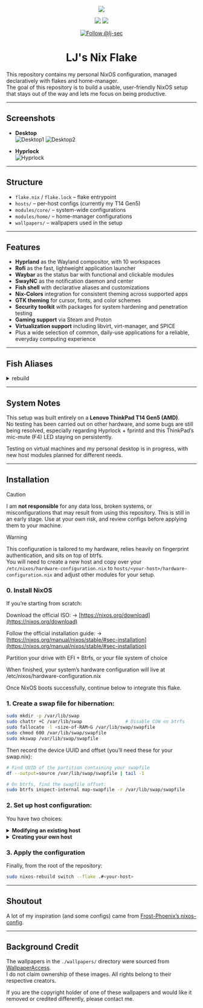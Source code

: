 <div align="center">

<p align="center">
  <a href="https://github.com/lj-sec" target="_blank">
    <img src="./.github/assets/nix-snowflake.png"/>
  </a>
</p>

<p align="center">
  <img src="https://img.shields.io/github/stars/lj-sec/nixos-config?style=for-the-badge"/>
  <a href="https://nixos.org">
    <img src="https://img.shields.io/badge/NIXOS-5277C3.svg?style=for-the-badge&logo=NixOS&logoColor=white"/>
  </a>
</p>

<p align="center">
  <a href="https://github.com/lj-sec">
    <img src="https://img.shields.io/github/followers/lj-sec?label=Follow%20@lj-sec&style=social" alt="Follow @lj-sec"/>
  </a>
</p>

# LJ's Nix Flake

</div>

This repository contains my personal NixOS configuration, managed declaratively with flakes and home-manager.  
The goal of this repository is to build a usable, user-friendly NixOS setup that stays out of the way and lets me focus on being productive.

---

## Screenshots

- **Desktop**  
  ![Desktop1](./.github/screenshots/screenshot1.png)
  ![Desktop2](./.github/screenshots/screenshot2.png)

- **Hyprlock**  
  ![Hyprlock](./.github/screenshots/screenshot3.png)

---

## Structure

- `flake.nix` / `flake.lock` – flake entrypoint
- `hosts/` – per-host configs (currently my T14 Gen5)
- `modules/core/` – system-wide configurations
- `modules/home/` – home-manager configurations
- `wallpapers/` – wallpapers used in the setup

---

## Features

- **Hyprland** as the Wayland compositor, with 10 workspaces
- **Rofi** as the fast, lightweight application launcher
- **Waybar** as the status bar with functional and clickable modules
- **SwayNC** as the notification daemon and center
- **Fish shell** with declarative aliases and customizations  
- **Nix-Colors** integration for consistent theming across supported apps  
- **GTK theming** for cursor, fonts, and color schemes  
- **Security toolkit** with packages for system hardening and penetration testing  
- **Gaming support** via Steam and Proton  
- **Virtualization support** including libvirt, virt-manager, and SPICE  
- Plus a wide selection of common, daily-use applications for a reliable, everyday computing experience  

---

## Fish Aliases

<details>
<summary>rebuild</summary>

### Usage:
```bash
rebuild [ACTION] [FLAKE] [HOST]
```

### Output:
```bash
sudo nixos-rebuild [ACTION] [FLAKE]#[HOST]
```

### Default:
```bash
sudo nixos-rebuild switch .#$(hostname)
```

</details>

---

## System Notes

This setup was built entirely on a **Lenovo ThinkPad T14 Gen5 (AMD)**.  
No testing has been carried out on other hardware, and some bugs are still being resolved, especially regarding Hyprlock + fprintd and this ThinkPad’s mic-mute (F4) LED staying on persistently.  

Testing on virtual machines and my personal desktop is in progress, with new host modules planned for different needs.

---

## Installation

> [!CAUTION]  
> I am **not responsible** for any data loss, broken systems, or misconfigurations that may result from using this repository. This is still in an early stage.
> Use at your own risk, and review configs before applying them to your machine.

> [!WARNING]  
> This configuration is tailored to my hardware, relies heavily on fingerprint authentication, and sits on top of btrfs.  
> You will need to create a new host and copy over your `/etc/nixos/hardware-configuration.nix` to `hosts/<your-host>/hardware-configuration.nix` and adjust other modules for your setup.

### 0. Install NixOS
If you’re starting from scratch:

Download the official ISO:
→ [https://nixos.org/download](https://nixos.org/download)

Follow the official installation guide:
→ [https://nixos.org/manual/nixos/stable/#sec-installation](https://nixos.org/manual/nixos/stable/#sec-installation)

Partition your drive with EFI + Btrfs, or your file system of choice

When finished, your system’s hardware configuration will live at
/etc/nixos/hardware-configuration.nix

Once NixOS boots successfully, continue below to integrate this flake.

### 1. Create a swap file for hibernation:

```bash
sudo mkdir -p /var/lib/swap
sudo chattr +C /var/lib/swap                # Disable COW on btrfs
sudo fallocate -l <size-of-RAM>G /var/lib/swap/swapfile
sudo chmod 600 /var/lib/swap/swapfile
sudo mkswap /var/lib/swap/swapfile
```

Then record the device UUID and offset (you’ll need these for your swap.nix):
```bash
# Find UUID of the partition containing your swapfile
df --output=source /var/lib/swap/swapfile | tail -1

# On btrfs, find the swapfile offset:
sudo btrfs inspect-internal map-swapfile -r /var/lib/swap/swapfile
```

### 2. Set up host configuration:

You have two choices:

<details>
<summary><b>Modifying an existing host</b></summary>

Clone this repository and enter it:
```bash
git clone https://github.com/lj-sec/nixos-config.git
cd nixos-config
```

Replace the contents of one of the present host's hardware-configuration.nix with your own:
```bash
sudo cp /etc/nixos/hardware-configuration.nix hosts/<your-host>
```

Open swap.nix in your editor and update:
 - resume_offset= → your offset from earlier
 - resumeDevice= → your swap partition’s UUID path
 - size= → the size of your swapfile in GiB

Ensure that in flake.nix the specialArgs `hasFingerprint` aligns with your preference on fingerprint authentication.

And you're finished with this step!

</details>

<details>
<summary><b>Creating your own host</b></summary>

```bash
git clone https://github.com/lj-sec/nixos-config.git
cd nixos-config/hosts
mkdir <your-host>
sudo cp /etc/nixos/hardware-configuration.nix <your-host>
touch <your-host>/default.nix
touch <your-host>/swap.nix
```
Modify default.nix and swap.nix, mimicking the setup that is present in the other hosts present.
Ensure that `default.nix` imports `./../../modules/core`, `./hardware-configuration.nix`, and `./swap.nix` at a minimum, as that ensures the rest of the flake is strapped in.

</details>

### 3. Apply the configuration

Finally, from the root of the repository:
```bash
sudo nixos-rebuild switch --flake .#<your-host>
```

---

## Shoutout

A lot of my inspiration (and some configs) came from [Frost-Phoenix’s nixos-config](https://github.com/Frost-Phoenix/nixos-config/tree/main).

---

## Background Credit

The wallpapers in the `./wallpapers/` directory were sourced from [WallpaperAccess](https://wallpaperaccess.com/).  
I do not claim ownership of these images. All rights belong to their respective creators.

If you are the copyright holder of one of these wallpapers and would like it removed or credited differently, please contact me.